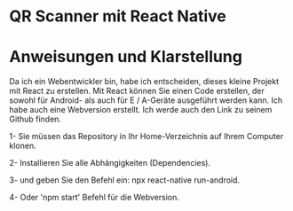 # QR Scanner mit React Native

# Anweisungen und Klarstellung

Da ich ein Webentwickler bin, habe ich entscheiden, dieses kleine Projekt mit React zu erstellen. Mit React können Sie einen Code erstellen, 
der sowohl für Android- als auch für E / A-Geräte ausgeführt werden kann. Ich habe auch eine Webversion erstellt. 
Ich werde auch den Link zu seinem Github finden.


1- Sie müssen das Repository in Ihr Home-Verzeichnis auf Ihrem Computer klonen.

2- Installieren Sie alle Abhängigkeiten (Dependencies).

3- und geben Sie den Befehl ein: npx react-native run-android.

4- Oder 'npm start' Befehl für die Webversion.
